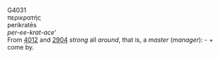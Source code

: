 G4031  
περικρατής  
perikratēs  
*per-ee-krat-ace‘*  
From [4012](g4012) and [2904](g2904) *strong* all *around*, that is, a
*master* (*manager*): - + come by.  
